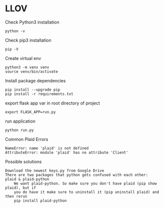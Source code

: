 # LLOV

Check Python3 installation
    
    python -v

Check pip3 installation
    
    pip -V

Create virtual env
    
    python3 -m venv venv
    source venv/bin/activate

Install package dependencies
    
    pip install --upgrade pip
    pip install -r requirements.txt

export flask app var in root directory of project
    
    export FLASK_APP=run.py

run application
    
    python run.py


Common Plaid Errors

    NameError: name 'plaid' is not defined
    AttributeError: module 'plaid' has no attribute 'Client'

Possible solutions
    
    Download the newest keys.py from Google Drive
    There are two packages that python gets confused with each other: plaid & plaid-python
        We want plaid-python. So make sure you don't have plaid (pip show plaid), but if
        you do have it make sure to uninstall it (pip uninstall plaid) and then rerun
        pip install plaid-python

